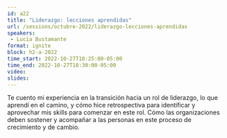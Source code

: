 ```yaml
---
id: a22
title: "Liderazgo: lecciones aprendidas"
url: /sessions/octubre-2022/liderazgo-lecciones-aprendidas
speakers:
 - Lucía Bustamante
format: ignite
block: h2-a-2022
time_start: 2022-10-27T18:25:00-05:00
time_end: 2022-10-27T18:30:00-05:00
video:
slides:
---
```


Te cuento mi experiencia en la transición hacia un rol de liderazgo, lo que aprendí en el camino, y cómo hice retrospectiva para identificar y aprovechar mis skills para comenzar en este rol. Cómo las organizaciones deben sostener y acompañar a las personas en este proceso de crecimiento y de cambio.